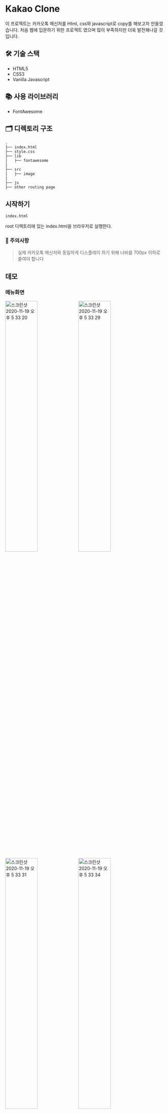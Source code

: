 # Kakao Clone

이 프로젝트는 카카오톡 메신저를 Html, css와 javascript로 copy를 해보고자 만들었습니다. 처음 웹에 입문하기 위한 프로젝트 였으며 많이 부족하지만 더욱 발전해나갈 것입니다.


## 🛠 기술 스택
* HTML5
*  CSS3
* Vanilla Javascript


## 📚 사용 라이브러리
* FontAwesome


## 🗂 디렉토리 구조
```
.
├── index.html
├── style.css
├── lib
|   ├── fontawesome
|
├── src
|   ├── image
|
├── js
├── other routing page
``` 


## 시작하기
```
index.html
```
root 디렉토리에 있는 index.html을 브라우저로 실행한다.

### 📌 주의사항
> 실제 카카오톡 메신저와 동일하게 디스플레이 하기 위해 너비를 700px 이하로 줄여야 합니다


## 데모

### 메뉴화면
<div>
  <img width="45%" alt="스크린샷 2020-11-19 오후 5 33 20" src="https://user-images.githubusercontent.com/29251371/99642024-5e416a00-2a8e-11eb-9e98-525077fae8fe.png">
  <img width="45%" alt="스크린샷 2020-11-19 오후 5 33 29" src="https://user-images.githubusercontent.com/29251371/99642050-66010e80-2a8e-11eb-9b07-041211da1f9a.png">
  <img width="45%" alt="스크린샷 2020-11-19 오후 5 33 31" src="https://user-images.githubusercontent.com/29251371/99642056-67323b80-2a8e-11eb-8eac-c59de6293588.png">
  <img width="45%" alt="스크린샷 2020-11-19 오후 5 33 34" src="https://user-images.githubusercontent.com/29251371/99642058-67cad200-2a8e-11eb-8e7e-eaac35cf6b18.png">
</div>

### 채팅 화면
<div>
  <img width="45%" alt="스크린샷 2020-11-19 오후 5 33 56" src="https://user-images.githubusercontent.com/29251371/99642391-cd1ec300-2a8e-11eb-8d16-b9e5376716d2.png">
 </div>
